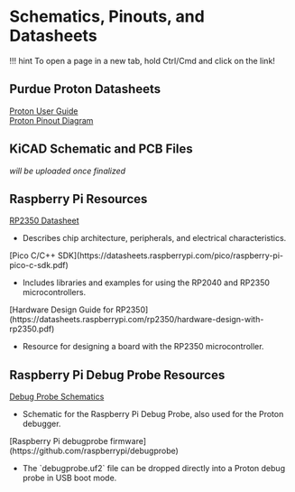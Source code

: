 # Schematics, Pinouts, and Datasheets

!!! hint
    To open a page in a new tab, hold Ctrl/Cmd and click on the link!

## Purdue Proton Datasheets

[Proton User Guide](assets/Proton%20User%20Guide.pdf)    
[Proton Pinout Diagram](assets/Proton%20Pinout%20Diagram.pdf)

## KiCAD Schematic and PCB Files

*will be uploaded once finalized*
  
## Raspberry Pi Resources
[RP2350 Datasheet](https://datasheets.raspberrypi.com/rp2350/rp2350-datasheet.pdf)  
<ul><li>Describes chip architecture, peripherals, and electrical characteristics.  </li></ul>
[Pico C/C++ SDK](https://datasheets.raspberrypi.com/pico/raspberry-pi-pico-c-sdk.pdf)    
<ul><li>Includes libraries and examples for using the RP2040 and RP2350 microcontrollers.  </li></ul>
[Hardware Design Guide for RP2350](https://datasheets.raspberrypi.com/rp2350/hardware-design-with-rp2350.pdf)  
<ul><li>Resource for designing a board with the RP2350 microcontroller.  </li></ul>

## Raspberry Pi Debug Probe Resources
[Debug Probe Schematics](https://datasheets.raspberrypi.com/debug/raspberry-pi-debug-probe-schematics.pdf)    
<ul><li>Schematic for the Raspberry Pi Debug Probe, also used for the Proton debugger.  </li></ul>
[Raspberry Pi debugprobe firmware](https://github.com/raspberrypi/debugprobe)  
<ul><li>The `debugprobe.uf2` file can be dropped directly into a Proton debug probe in USB boot mode.  </li></ul>